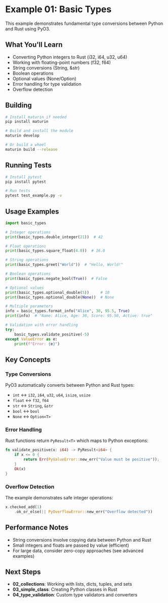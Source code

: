 # Example 01: Basic Types

This example demonstrates fundamental type conversions between Python and Rust using PyO3.

## What You'll Learn

- Converting Python integers to Rust (i32, i64, u32, u64)
- Working with floating-point numbers (f32, f64)
- String conversions (String, &str)
- Boolean operations
- Optional values (None/Option<T>)
- Error handling for type validation
- Overflow detection

## Building

```bash
# Install maturin if needed
pip install maturin

# Build and install the module
maturin develop

# Or build a wheel
maturin build --release
```

## Running Tests

```bash
# Install pytest
pip install pytest

# Run tests
pytest test_example.py -v
```

## Usage Examples

```python
import basic_types

# Integer operations
print(basic_types.double_integer(21))  # 42

# Float operations
print(basic_types.square_float(4.0))  # 16.0

# String operations
print(basic_types.greet("World"))  # "Hello, World!"

# Boolean operations
print(basic_types.negate_bool(True))  # False

# Optional values
print(basic_types.optional_double(5))     # 10
print(basic_types.optional_double(None))  # None

# Multiple parameters
info = basic_types.format_info("Alice", 30, 95.5, True)
print(info)  # "Name: Alice, Age: 30, Score: 95.50, Active: true"

# Validation with error handling
try:
    basic_types.validate_positive(-5)
except ValueError as e:
    print(f"Error: {e}")
```

## Key Concepts

### Type Conversions

PyO3 automatically converts between Python and Rust types:

- `int` ↔ `i32`, `i64`, `u32`, `u64`, `isize`, `usize`
- `float` ↔ `f32`, `f64`
- `str` ↔ `String`, `&str`
- `bool` ↔ `bool`
- `None` ↔ `Option<T>`

### Error Handling

Rust functions return `PyResult<T>` which maps to Python exceptions:

```rust
fn validate_positive(x: i64) -> PyResult<i64> {
    if x <= 0 {
        return Err(PyValueError::new_err("Value must be positive"));
    }
    Ok(x)
}
```

### Overflow Detection

The example demonstrates safe integer operations:

```rust
x.checked_add(1)
    .ok_or_else(|| PyOverflowError::new_err("Overflow detected"))
```

## Performance Notes

- String conversions involve copying data between Python and Rust
- Small integers and floats are passed by value (efficient)
- For large data, consider zero-copy approaches (see advanced examples)

## Next Steps

- **02_collections**: Working with lists, dicts, tuples, and sets
- **03_simple_class**: Creating Python classes in Rust
- **04_type_validation**: Custom type validators and converters

